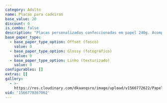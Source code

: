 ```yaml
---
category: Adulto
name: Placas para cadeiras
base_value: 20
discount: 0
is_combo: false
description: "Placas personalizadas confeccionadas em papel 240g. Acompanha fita de cetim para fazer a amarração.\r\n\n\\*Valor do par, 2 unidades."
base_paper_type:
  - base_paper_type_option: Offset (fosco)
    value: 0
  - base_paper_type_option: Glossy (fotográfico)
    value: 0
  - base_paper_type_option: Linho (texturizado)
    value: 0
configurables: []
extras: []
gallery:
  - >-
    https://res.cloudinary.com/dkaanqsro/image/upload/v1566772622/Papelaria%20adulto/Placas_de_cadeira_1_argaaf.jpg
uid: '1566770367062'
---
```


